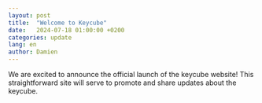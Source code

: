 ```yaml
---
layout: post
title:  "Welcome to Keycube"
date:   2024-07-18 01:00:00 +0200
categories: update
lang: en
author: Damien
---
```

We are excited to announce the official launch of the keycube website! This straightforward site will serve to promote and share updates about the keycube.